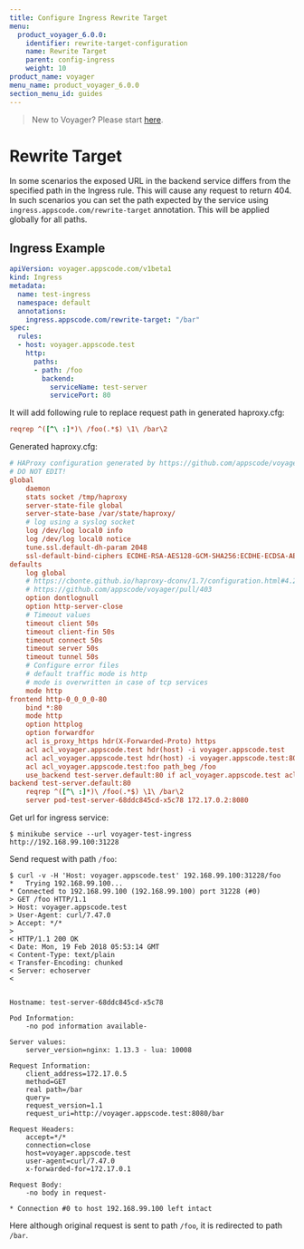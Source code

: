 ```yaml
---
title: Configure Ingress Rewrite Target
menu:
  product_voyager_6.0.0:
    identifier: rewrite-target-configuration
    name: Rewrite Target
    parent: config-ingress
    weight: 10
product_name: voyager
menu_name: product_voyager_6.0.0
section_menu_id: guides
---
```


> New to Voyager? Please start [here](/products/voyager/6.0.0/concepts/overview).

# Rewrite Target

In some scenarios the exposed URL in the backend service differs from the specified path in the Ingress rule. This will cause any request to return 404. In such scenarios you can set the path expected by the service using `ingress.appscode.com/rewrite-target` annotation. This will be applied globally for all paths.

## Ingress Example

```yaml
apiVersion: voyager.appscode.com/v1beta1
kind: Ingress
metadata:
  name: test-ingress
  namespace: default
  annotations:
    ingress.appscode.com/rewrite-target: "/bar"
spec:
  rules:
  - host: voyager.appscode.test
    http:
      paths:
      - path: /foo
        backend:
          serviceName: test-server
          servicePort: 80
```

It will add following rule to replace request path in generated haproxy.cfg:

```ini
reqrep ^([^\ :]*)\ /foo(.*$) \1\ /bar\2
```

Generated haproxy.cfg:

```ini
# HAProxy configuration generated by https://github.com/appscode/voyager
# DO NOT EDIT!
global
	daemon
	stats socket /tmp/haproxy
	server-state-file global
	server-state-base /var/state/haproxy/
	# log using a syslog socket
	log /dev/log local0 info
	log /dev/log local0 notice
	tune.ssl.default-dh-param 2048
	ssl-default-bind-ciphers ECDHE-RSA-AES128-GCM-SHA256:ECDHE-ECDSA-AES128-GCM-SHA256:ECDHE-RSA-AES256-GCM-SHA384:ECDHE-ECDSA-AES256-GCM-SHA384:DHE-RSA-AES128-GCM-SHA256:DHE-DSS-AES128-GCM-SHA256:kEDH+AESGCM:ECDHE-RSA-AES128-SHA256:ECDHE-ECDSA-AES128-SHA256:ECDHE-RSA-AES128-SHA:ECDHE-ECDSA-AES128-SHA:ECDHE-RSA-AES256-SHA384:ECDHE-ECDSA-AES256-SHA384:ECDHE-RSA-AES256-SHA:ECDHE-ECDSA-AES256-SHA:DHE-RSA-AES128-SHA256:DHE-RSA-AES128-SHA:DHE-DSS-AES128-SHA256:DHE-RSA-AES256-SHA256:DHE-DSS-AES256-SHA:DHE-RSA-AES256-SHA:!aNULL:!eNULL:!EXPORT:!DES:!RC4:!3DES:!MD5:!PSK
defaults
	log global
	# https://cbonte.github.io/haproxy-dconv/1.7/configuration.html#4.2-option%20abortonclose
	# https://github.com/appscode/voyager/pull/403
	option dontlognull
	option http-server-close
	# Timeout values
	timeout client 50s
	timeout client-fin 50s
	timeout connect 50s
	timeout server 50s
	timeout tunnel 50s
	# Configure error files
	# default traffic mode is http
	# mode is overwritten in case of tcp services
	mode http
frontend http-0_0_0_0-80
	bind *:80 
	mode http
	option httplog
	option forwardfor
	acl is_proxy_https hdr(X-Forwarded-Proto) https
	acl acl_voyager.appscode.test hdr(host) -i voyager.appscode.test
	acl acl_voyager.appscode.test hdr(host) -i voyager.appscode.test:80
	acl acl_voyager.appscode.test:foo path_beg /foo
	use_backend test-server.default:80 if acl_voyager.appscode.test acl_voyager.appscode.test:foo
backend test-server.default:80
	reqrep ^([^\ :]*)\ /foo(.*$) \1\ /bar\2
	server pod-test-server-68ddc845cd-x5c78 172.17.0.2:8080
```

Get url for ingress service:

```console
$ minikube service --url voyager-test-ingress
http://192.168.99.100:31228
```

Send request with path `/foo`:

```console
$ curl -v -H 'Host: voyager.appscode.test' 192.168.99.100:31228/foo
*   Trying 192.168.99.100...
* Connected to 192.168.99.100 (192.168.99.100) port 31228 (#0)
> GET /foo HTTP/1.1
> Host: voyager.appscode.test
> User-Agent: curl/7.47.0
> Accept: */*
> 
< HTTP/1.1 200 OK
< Date: Mon, 19 Feb 2018 05:53:14 GMT
< Content-Type: text/plain
< Transfer-Encoding: chunked
< Server: echoserver
< 


Hostname: test-server-68ddc845cd-x5c78

Pod Information:
	-no pod information available-

Server values:
	server_version=nginx: 1.13.3 - lua: 10008

Request Information:
	client_address=172.17.0.5
	method=GET
	real path=/bar
	query=
	request_version=1.1
	request_uri=http://voyager.appscode.test:8080/bar

Request Headers:
	accept=*/*
	connection=close
	host=voyager.appscode.test
	user-agent=curl/7.47.0
	x-forwarded-for=172.17.0.1

Request Body:
	-no body in request-

* Connection #0 to host 192.168.99.100 left intact
```

Here although original request is sent to path `/foo`, it is redirected to path `/bar`.